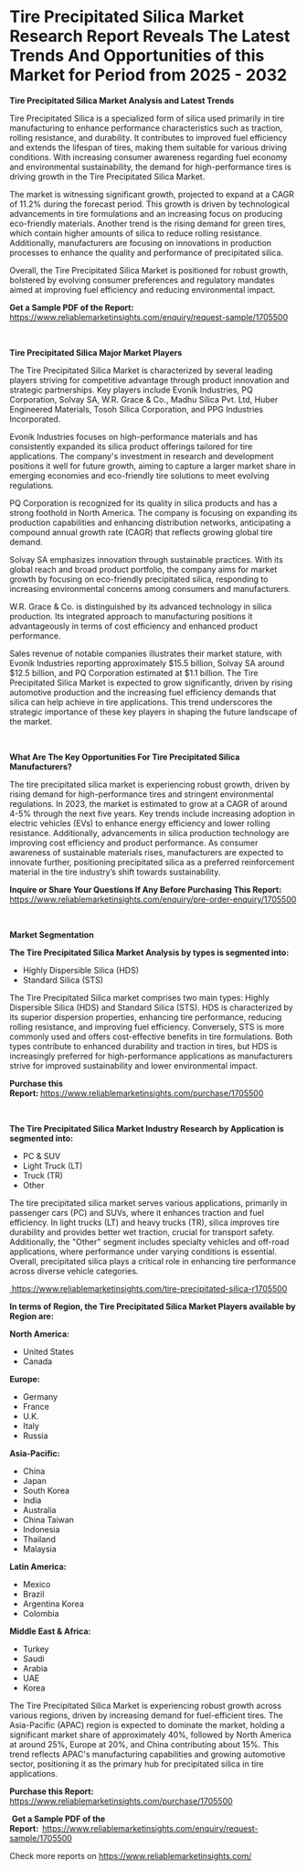 <p><h1>Tire Precipitated Silica Market Research Report Reveals The Latest Trends And Opportunities of this Market for Period from 2025 - 2032</h1></p><p><strong>Tire Precipitated Silica Market Analysis and Latest Trends</strong></p>
<p><p>Tire Precipitated Silica is a specialized form of silica used primarily in tire manufacturing to enhance performance characteristics such as traction, rolling resistance, and durability. It contributes to improved fuel efficiency and extends the lifespan of tires, making them suitable for various driving conditions. With increasing consumer awareness regarding fuel economy and environmental sustainability, the demand for high-performance tires is driving growth in the Tire Precipitated Silica Market.</p><p>The market is witnessing significant growth, projected to expand at a CAGR of 11.2% during the forecast period. This growth is driven by technological advancements in tire formulations and an increasing focus on producing eco-friendly materials. Another trend is the rising demand for green tires, which contain higher amounts of silica to reduce rolling resistance. Additionally, manufacturers are focusing on innovations in production processes to enhance the quality and performance of precipitated silica.</p><p>Overall, the Tire Precipitated Silica Market is positioned for robust growth, bolstered by evolving consumer preferences and regulatory mandates aimed at improving fuel efficiency and reducing environmental impact.</p></p>
<p><strong>Get a Sample PDF of the Report:&nbsp;</strong> <a href="https://www.reliablemarketinsights.com/enquiry/request-sample/1705500?utm_campaign=2631&utm_medium=2&utm_source=Github&utm_content=ia&utm_term=27032025&utm_id=tire-precipitated-silica">https://www.reliablemarketinsights.com/enquiry/request-sample/1705500</a></p>
<p>&nbsp;</p>
<p><strong>Tire Precipitated Silica Major Market Players</strong></p>
<p><p>The Tire Precipitated Silica Market is characterized by several leading players striving for competitive advantage through product innovation and strategic partnerships. Key players include Evonik Industries, PQ Corporation, Solvay SA, W.R. Grace & Co., Madhu Silica Pvt. Ltd, Huber Engineered Materials, Tosoh Silica Corporation, and PPG Industries Incorporated.</p><p>Evonik Industries focuses on high-performance materials and has consistently expanded its silica product offerings tailored for tire applications. The company's investment in research and development positions it well for future growth, aiming to capture a larger market share in emerging economies and eco-friendly tire solutions to meet evolving regulations.</p><p>PQ Corporation is recognized for its quality in silica products and has a strong foothold in North America. The company is focusing on expanding its production capabilities and enhancing distribution networks, anticipating a compound annual growth rate (CAGR) that reflects growing global tire demand.</p><p>Solvay SA emphasizes innovation through sustainable practices. With its global reach and broad product portfolio, the company aims for market growth by focusing on eco-friendly precipitated silica, responding to increasing environmental concerns among consumers and manufacturers.</p><p>W.R. Grace & Co. is distinguished by its advanced technology in silica production. Its integrated approach to manufacturing positions it advantageously in terms of cost efficiency and enhanced product performance.</p><p>Sales revenue of notable companies illustrates their market stature, with Evonik Industries reporting approximately $15.5 billion, Solvay SA around $12.5 billion, and PQ Corporation estimated at $1.1 billion. The Tire Precipitated Silica Market is expected to grow significantly, driven by rising automotive production and the increasing fuel efficiency demands that silica can help achieve in tire applications. This trend underscores the strategic importance of these key players in shaping the future landscape of the market.</p></p>
<p>&nbsp;</p>
<p><strong>What Are The Key Opportunities For Tire Precipitated Silica Manufacturers?</strong></p>
<p><p>The tire precipitated silica market is experiencing robust growth, driven by rising demand for high-performance tires and stringent environmental regulations. In 2023, the market is estimated to grow at a CAGR of around 4-5% through the next five years. Key trends include increasing adoption in electric vehicles (EVs) to enhance energy efficiency and lower rolling resistance. Additionally, advancements in silica production technology are improving cost efficiency and product performance. As consumer awareness of sustainable materials rises, manufacturers are expected to innovate further, positioning precipitated silica as a preferred reinforcement material in the tire industry’s shift towards sustainability.</p></p>
<p><strong>Inquire or Share Your Questions If Any Before Purchasing This Report:</strong> <a href="https://www.reliablemarketinsights.com/enquiry/pre-order-enquiry/1705500?utm_campaign=2631&utm_medium=2&utm_source=Github&utm_content=ia&utm_term=27032025&utm_id=tire-precipitated-silica">https://www.reliablemarketinsights.com/enquiry/pre-order-enquiry/1705500</a></p>
<p>&nbsp;</p>
<p><strong>Market Segmentation</strong></p>
<p><strong>The Tire Precipitated Silica Market Analysis by types is segmented into:</strong></p>
<p><ul><li>Highly Dispersible Silica (HDS)</li><li>Standard Silica (STS)</li></ul></p>
<p><p>The Tire Precipitated Silica market comprises two main types: Highly Dispersible Silica (HDS) and Standard Silica (STS). HDS is characterized by its superior dispersion properties, enhancing tire performance, reducing rolling resistance, and improving fuel efficiency. Conversely, STS is more commonly used and offers cost-effective benefits in tire formulations. Both types contribute to enhanced durability and traction in tires, but HDS is increasingly preferred for high-performance applications as manufacturers strive for improved sustainability and lower environmental impact.</p></p>
<p><strong>Purchase this Report:&nbsp;</strong><a href="https://www.reliablemarketinsights.com/purchase/1705500?utm_campaign=2631&utm_medium=2&utm_source=Github&utm_content=ia&utm_term=27032025&utm_id=tire-precipitated-silica">https://www.reliablemarketinsights.com/purchase/1705500</a></p>
<p>&nbsp;</p>
<p><strong>The Tire Precipitated Silica Market Industry Research by Application is segmented into:</strong></p>
<p><ul><li>PC & SUV</li><li>Light Truck (LT)</li><li>Truck (TR)</li><li>Other</li></ul></p>
<p><p>The tire precipitated silica market serves various applications, primarily in passenger cars (PC) and SUVs, where it enhances traction and fuel efficiency. In light trucks (LT) and heavy trucks (TR), silica improves tire durability and provides better wet traction, crucial for transport safety. Additionally, the "Other" segment includes specialty vehicles and off-road applications, where performance under varying conditions is essential. Overall, precipitated silica plays a critical role in enhancing tire performance across diverse vehicle categories.</p></p>
<p><a href="https://www.reliablemarketinsights.com/tire-precipitated-silica-r1705500?utm_campaign=2631&utm_medium=2&utm_source=Github&utm_content=ia&utm_term=27032025&utm_id=tire-precipitated-silica">&nbsp;https://www.reliablemarketinsights.com/tire-precipitated-silica-r1705500</a></p>
<p><strong>In terms of Region, the Tire Precipitated Silica Market Players available by Region are:</strong></p>
<p>
    <p> <strong> North America: </strong>
        <ul>
            <li>United States</li>
            <li>Canada</li>
        </ul>
        </p> 
    <p> <strong> Europe: </strong>
        <ul>
            <li>Germany</li>
            <li>France</li>
            <li>U.K.</li>
            <li>Italy</li>
            <li>Russia</li>
        </ul>
        </p> 
    <p> <strong> Asia-Pacific: </strong>
        <ul>
            <li>China</li>
            <li>Japan</li>
            <li>South Korea</li>
            <li>India</li>
            <li>Australia</li>
            <li>China Taiwan</li>
            <li>Indonesia</li>
            <li>Thailand</li>
            <li>Malaysia</li>
        </ul>
        </p> 
    <p> <strong> Latin America: </strong>
        <ul>
            <li>Mexico</li>
            <li>Brazil</li>
            <li>Argentina Korea</li>
            <li>Colombia</li>
        </ul>
        </p> 
    <p> <strong> Middle East & Africa: </strong>
        <ul>
            <li>Turkey</li>
            <li>Saudi</li>
            <li>Arabia</li>
            <li>UAE</li>
            <li>Korea</li>
        </ul>
    </p>
    </p>
<p><p>The Tire Precipitated Silica Market is experiencing robust growth across various regions, driven by increasing demand for fuel-efficient tires. The Asia-Pacific (APAC) region is expected to dominate the market, holding a significant market share of approximately 40%, followed by North America at around 25%, Europe at 20%, and China contributing about 15%. This trend reflects APAC's manufacturing capabilities and growing automotive sector, positioning it as the primary hub for precipitated silica in tire applications.</p></p>
<p><strong>Purchase this Report: </strong><a href="https://www.reliablemarketinsights.com/purchase/1705500?utm_campaign=2631&utm_medium=2&utm_source=Github&utm_content=ia&utm_term=27032025&utm_id=tire-precipitated-silica">https://www.reliablemarketinsights.com/purchase/1705500</a></p>
<p>&nbsp;<strong>Get a Sample PDF of the Report:&nbsp;&nbsp;</strong><a href="https://www.reliablemarketinsights.com/enquiry/request-sample/1705500?utm_campaign=2631&utm_medium=2&utm_source=Github&utm_content=ia&utm_term=27032025&utm_id=tire-precipitated-silica">https://www.reliablemarketinsights.com/enquiry/request-sample/1705500</a></p>
<p><strong></strong></p>
<p>Check more reports on <a href="https://www.reliablemarketinsights.com/?utm_campaign=2631&utm_medium=2&utm_source=Github&utm_content=ia&utm_term=27032025&utm_id=tire-precipitated-silica">https://www.reliablemarketinsights.com/</a></p>